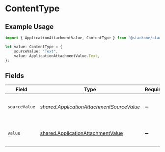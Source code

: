 # ContentType

## Example Usage

```typescript
import { ApplicationAttachmentValue, ContentType } from "@stackone/stackone-client-ts/sdk/models/shared";

let value: ContentType = {
    sourceValue: "Text",
    value: ApplicationAttachmentValue.Text,
};
```

## Fields

| Field                                                                                         | Type                                                                                          | Required                                                                                      | Description                                                                                   | Example                                                                                       |
| --------------------------------------------------------------------------------------------- | --------------------------------------------------------------------------------------------- | --------------------------------------------------------------------------------------------- | --------------------------------------------------------------------------------------------- | --------------------------------------------------------------------------------------------- |
| `sourceValue`                                                                                 | *shared.ApplicationAttachmentSourceValue*                                                     | :heavy_minus_sign:                                                                            | The source value of the content type.                                                         | Text                                                                                          |
| `value`                                                                                       | [shared.ApplicationAttachmentValue](../../../sdk/models/shared/applicationattachmentvalue.md) | :heavy_minus_sign:                                                                            | The content type of the attachment.                                                           | text                                                                                          |
